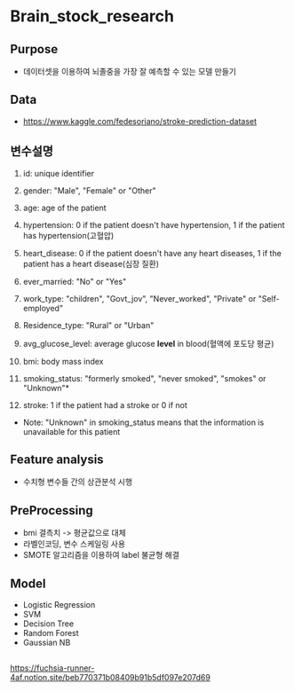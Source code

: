 # Brain_stock_research

## Purpose
- 데이터셋을 이용하여 뇌졸중을 가장 잘 예측할 수 있는 모델 만들기

## Data
- https://www.kaggle.com/fedesoriano/stroke-prediction-dataset

## 변수설명

1) id: unique identifier

2) gender: "Male", "Female" or "Other"

3) age: age of the patient

4) hypertension: 0 if the patient doesn't have hypertension, 1 if the patient has hypertension(고혈압)

5) heart_disease: 0 if the patient doesn't have any heart diseases, 1 if the patient has a heart disease(심장 질환)

6) ever_married: "No" or "Yes"

7) work_type: "children", "Govt_jov", "Never_worked", "Private" or "Self-employed"

8) Residence_type: "Rural" or "Urban"

9) avg_glucose_level: average glucose **level** in blood(혈액에 포도당 평균)

10) bmi: body mass index

11) smoking_status: "formerly smoked", "never smoked", "smokes" or "Unknown"*

12) stroke: 1 if the patient had a stroke or 0 if not

- Note: "Unknown" in smoking_status means that the information is unavailable for this patient

## Feature analysis
- 수치형 변수들 간의 상관분석 시행

## PreProcessing
- bmi 결측치 -> 평균값으로 대체
- 라벨인코딩, 변수 스케일링 사용
- SMOTE 알고리즘을 이용하여 label 불균형 해결

## Model
- Logistic Regression
- SVM
- Decision Tree
- Random Forest
- Gaussian NB

## 

https://fuchsia-runner-4af.notion.site/beb770371b08409b91b5df097e207d69
